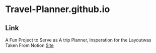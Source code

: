 # Travel-Planner.github.io

## Link 
A Fun Project to Serve as A trip Planner, Insperation for the Layoutwas Taken From Notion [Site](https://evancoppa.github.io/TravelPlanner.github.io/0)
